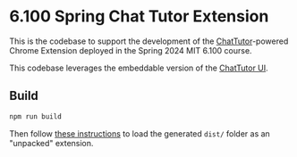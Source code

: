 # 6.100 Spring Chat Tutor Extension

This is the codebase to support the development of the [ChatTutor](https://github.com/ChatTutor/chattutor)-powered Chrome Extension deployed in the Spring 2024 MIT 6.100 course. 

This codebase leverages the embeddable version of the [ChatTutor UI](https://github.com/mitmedialab/chat-tutor-embeddable).

## Build

```bash
npm run build
```

Then follow [these instructions](https://developer.chrome.com/docs/extensions/get-started/tutorial/hello-world#load-unpacked) to load the generated `dist/` folder as an "unpacked" extension.